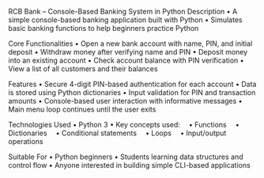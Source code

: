 RCB Bank – Console-Based Banking System in Python
Description
• A simple console-based banking application built with Python
• Simulates basic banking functions to help beginners practice Python

Core Functionalities
• Open a new bank account with name, PIN, and initial deposit
• Withdraw money after verifying name and PIN
• Deposit money into an existing account
• Check account balance with PIN verification
• View a list of all customers and their balances

Features
• Secure 4-digit PIN-based authentication for each account
• Data is stored using Python dictionaries
• Input validation for PIN and transaction amounts
• Console-based user interaction with informative messages
• Main menu loop continues until the user exits

Technologies Used
• Python 3
• Key concepts used:
 • Functions
 • Dictionaries
 • Conditional statements
 • Loops
 • Input/output operations

Suitable For
• Python beginners
• Students learning data structures and control flow
• Anyone interested in building simple CLI-based applications

